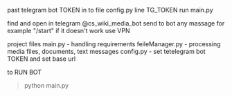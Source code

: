 past telegram bot TOKEN in to file config.py line TG_TOKEN
run main.py 


find and open in telegram @cs_wiki_media_bot
send to bot any massage for example "/start" 
if it doesn't work use VPN

project files 
main.py - handling requirements 
feileManager.py - processing media files, documents, text messages 
config.py - set tetelegram bot TOKEN and set base url

to RUN BOT 
> python main.py

